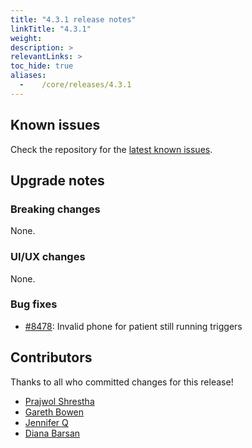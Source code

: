 ```yaml
---
title: "4.3.1 release notes"
linkTitle: "4.3.1"
weight:
description: >
relevantLinks: >
toc_hide: true
aliases:
  -    /core/releases/4.3.1
---
```


## Known issues

Check the repository for the [latest known issues](https://github.com/medic/cht-core/issues?q=is%3Aissue+label%3A%22Affects%3A+4.3.1%22).

## Upgrade notes

### Breaking changes

None.

### UI/UX changes

None.

### Bug fixes

- [#8478](https://github.com/medic/cht-core/issues/8478): Invalid phone for patient still running triggers


## Contributors

Thanks to all who committed changes for this release!

- [Prajwol Shrestha](https://github.com/PrjShrestha)
- [Gareth Bowen](https://github.com/garethbowen)
- [Jennifer Q](https://github.com/latin-panda)
- [Diana Barsan](https://github.com/dianabarsan)

